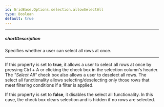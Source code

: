 ```yaml
---
id: GridBase.Options.selection.allowSelectAll
type: Boolean
default: true
---
```

---
##### shortDescription
Specifies whether a user can select all rows at once.

---
If this property is set to **true**, it allows a user to select all rows at once by pressing Ctrl + A or clicking the check box in the selection column's header. The *"Select All"* check box also allows a user to deselect all rows. The select all functionality allows selecting/deselecting only those rows that meet filtering conditions if a filter is applied. 

If this property is set to **false**, it disables the select all functionality. In this case, the check box clears selection and is hidden if no rows are selected.